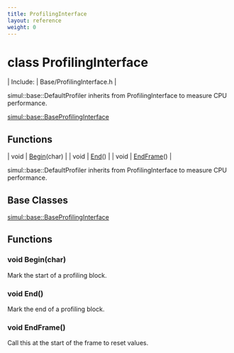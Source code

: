 ```yaml
---
title: ProfilingInterface
layout: reference
weight: 0
---
```

class ProfilingInterface
===

| Include: | Base/ProfilingInterface.h |

simul::base::DefaultProfiler inherits from ProfilingInterface to measure CPU performance.
  

[simul::base::BaseProfilingInterface](BaseProfilingInterface)

Functions
---

| void | [Begin](#Begin)(char) |
| void | [End](#End)() |
| void | [EndFrame](#EndFrame)() |

simul::base::DefaultProfiler inherits from ProfilingInterface to measure CPU performance.
  


Base Classes
---
[simul::base::BaseProfilingInterface](BaseProfilingInterface)

Functions
---

### <a name="Begin"/>void Begin(char)
Mark the start of a profiling block.

### <a name="End"/>void End()
Mark the end of a profiling block.

### <a name="EndFrame"/>void EndFrame()
Call this at the start of the frame to reset values.

